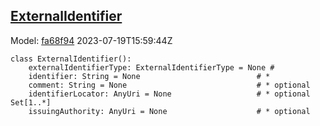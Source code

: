 ## [ExternalIdentifier](https://github.com/spdx/spdx-3-model/blob/main/model/Core/Classes/ExternalIdentifier.md)
Model: [fa68f94](https://github.com/spdx/spdx-3-model/commit/fa68f942ae1a0d0e8f05df6526f147cbe64183ed) 2023-07-19T15:59:44Z
```
class ExternalIdentifier():
    externalIdentifierType: ExternalIdentifierType = None # 
    identifier: String = None                          # * 
    comment: String = None                             # * optional 
    identifierLocator: AnyUri = None                   # * optional Set[1..*]
    issuingAuthority: AnyUri = None                    # * optional 
```
